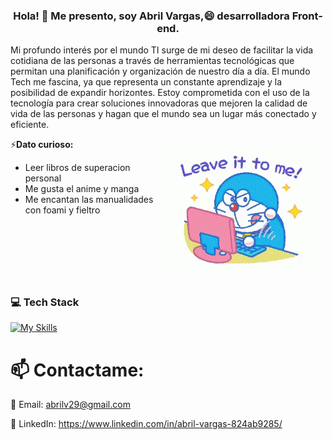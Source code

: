 <h3 align="center">Hola! 👋  Me presento, soy Abril Vargas,😄 desarrolladora Front-end.</h3>

<p align="left">Mi profundo interés por el mundo TI surge de mi deseo de facilitar la vida cotidiana de las personas a través de herramientas tecnológicas que permitan una planificación y organización de nuestro día a día.
El mundo Tech me fascina, ya que representa un constante aprendizaje y la posibilidad de expandir horizontes. Estoy comprometida con el uso de la tecnología para crear soluciones innovadoras que mejoren la calidad de vida de las personas y hagan que el mundo sea un lugar más conectado y eficiente.</p>

<img align="right" alt="Coding" width="250" style="margin: 10px;" src="dore.gif">

 ⚡**Dato curioso:**
- Leer libros de superacion personal
- Me gusta el anime y manga
- Me encantan las manualidades con foami y fieltro

<div style="clear: both;"></div>

                                       
<h3 align="left">💻 Tech Stack</h3>

[![My Skills](https://skillicons.dev/icons?i=vscode,javascript,nodejs,angular,typescript,jest,firebase,html,css,sass,bootstrap,figma,xd,netlify,postman,git,jasmin)](https://skillicons.dev)


# 📫 Contactame:

📧 Email: abrilv29@gmail.com

🔗 LinkedIn: https://www.linkedin.com/in/abril-vargas-824ab9285/
  



<!--
**abrilv29/abrilv29** is a ✨ _special_ ✨ repository because its `README.md` (this file) appears on your GitHub profile.

Here are some ideas to get you started:

- 🔭 I’m currently working on ...
- 🌱 I’m currently learning ...
- 👯 I’m looking to collaborate on ...
- 🤔 I’m looking for help with ...
- 💬 Ask me about ...
- 📫 How to reach me: ...
- 😄 Pronouns: ...
- ⚡ Fun fact: ...
-->
